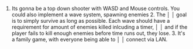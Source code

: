  1. Its gonna be a top down shooter with WASD and Mouse controls. You could also implement a wave system, spawning enemies 2. The    │
│    goal is to simply survive as long as possible. Each wave should have a requirement for amount of enemies killed inlcuding a timer,  │
│    and if the player fails to kill enough enemies before time runs out, they lose. 3. It's a family game, with everyone being able to  │
│    connect via LAN.  
